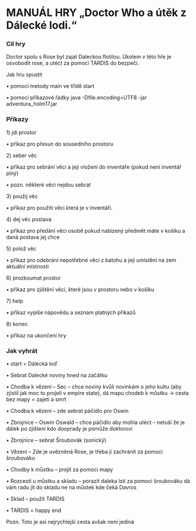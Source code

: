 
<h1>MANUÁL HRY „Doctor Who a útěk z Dálecké lodi.“</h1>
<h3>Cíl hry</h3>
<p>Doctor spolu s Rose byl zajat Daleckou flotilou. Úkolem v této hře je osvobodit rose, a utéct za pomoci TARDIS do bezpečí.</p>
<p>Jak hru spustit</p>
<p>•	pomocí metody main ve třídě start</p>
<p>•	pomocí příkazové řádky java -Dfile.encoding=UTF8 -jar adventura_holm17.jar</p>

<h3>Příkazy</h3>
<p>1)	jdi prostor </p>
<p>•	příkaz pro přesun do sousedního prostoru</p>
<p>2)	seber věc</p>
<p>•	příkaz pro sebrání věci a její vložení do inventáře (pokud není inventář plný)</p>
<p>•	pozn. některé věci nejdou sebrat</p>
<p>3)	použij věc</p>
<p>•	příkaz pro použití věci která je v inventáři.</p>
<p>4)	dej věc postava</p>
<p>•	příkaz pro předání věci osobě pokud nabízený předmět máte v košíku a daná postava jej chce</p>
<p>5)	polož věc</p>
<p>•	příkaz pro odebrání nepotřebné věci z batohu a její umístění na zem aktuální místnosti</p>
<p>6)	prozkoumat prostor</p>
<p>•	příkaz pro zjištění věcí, které jsou v prostoru nebo v košíku</p>
<p>7)	help</p>
<p>•	příkaz vypíše nápovědu a seznam platných příkazů</p>
<p>8)	konec</p>
<p>•	příkaz na ukončení hry</p>
<h3>Jak vyhrát</h3>
<p>•	start = Dálecká loď</p>
<p>•	Sebrat Dalecké noviny hned na začátku</p>
<p>•	 Chodba k vězení – Sec – chce noviny kvůli novinkám o jeho kultu (aby zjistil jak moc to projeli v empire state), dá mapu chodeb k můstku -> cesta bez mapy = zajetí a smrt</p>
<p>•	Chodba k vězení – zde sebrat páčidlo pro Oswin</p>
<p>•	Zbrojnice – Oswin Oswald – chce páčidlo aby mohla utéct – netuší že je dálek po zjištení kdo dooprady je pomůže doktorovi</p>
<p>•	Zbrojnice – sebrat Šroubovák (sonický)</p>
<p>•	Vězení  – Zde je uvězněná Rose, je třeba ji zachránit za pomoci šroubováku</p>
<p>•	Chodby k můstku – projít za pomoci mapy</p>
<p>•	Rozcestí u můstku a skladu – porazit daleka lstí za pomoci šroubováku dá vám radu jít do skladu ne na můstek kde čeká Davros</p>
<p>•	Sklad – použít TARDIS</p>
<p>•	TARDIS = happy end</p>
<p>Pozn. Toto je asi nejrychlejší cesta avšak není jediná</p>
